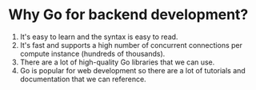 # Why Go for backend development?

1. It's easy to learn and the syntax is easy to read.
2. It's fast and supports a high number of concurrent connections per compute instance (hundreds of thousands).
3. There are a lot of high-quality Go libraries that we can use.
4. Go is popular for web development so there are a lot of tutorials and documentation that we can reference.